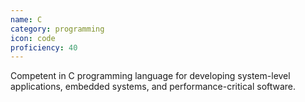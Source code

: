 ```yaml
---
name: C
category: programming
icon: code
proficiency: 40
---
```

Competent in C programming language for developing system-level applications, embedded systems, and performance-critical software.
